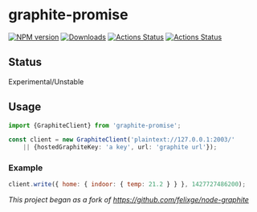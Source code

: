 # graphite-promise

[![NPM version][npm-image]][npm-url] [![Downloads][downloads-image]][npm-url] [![Actions Status](https://github.com/ashpool/graphite-promise/workflows/Node.js%20Package/badge.svg)](https://github.com/ashpool/graphite-promise/actions)
[![Actions Status](https://github.com/ashpool/graphite-promise/workflows/Node%20CI/badge.svg)](https://github.com/ashpool/graphite-promise/actions)

## Status

Experimental/Unstable

## Usage

```typescript
import {GraphiteClient} from 'graphite-promise';

const client = new GraphiteClient('plaintext://127.0.0.1:2003/'
    || {hostedGraphiteKey: 'a key', url: 'graphite url'});
```

### Example

```js
client.write({ home: { indoor: { temp: 21.2 } } }, 1427727486200);
```

_This project began as a fork of https://github.com/felixge/node-graphite_

[npm-url]: https://npmjs.org/package/graphite-promise
[downloads-image]: http://img.shields.io/npm/dm/graphite-promise.svg
[npm-image]: http://img.shields.io/npm/v/graphite-promise.svg

